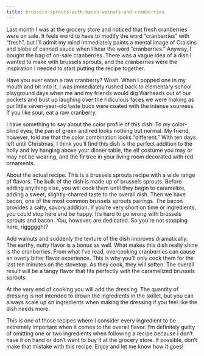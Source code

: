 ```yaml
---
title: brussels-sprouts-with-bacon-walnuts-and-cranberries
---
```

Last month I was at the grocery store and noticed that fresh cranberries were on sale. It feels weird to have to modify the word “cranberries” with “fresh”, but I’ll admit my mind immediately paints a mental image of Craisins and blobs of canned sauce when I hear the word “cranberries.” Anyway, I bought the bag of on-sale cranberries. There was a vague idea of a dish I wanted to make with brussels sprouts, and the cranberries were the inspiration I needed to start putting the recipe together. 

Have you ever eaten a raw cranberry? Woah. When I popped one in my mouth and bit into it, I was immediately rushed back to elementary school playground days when me and my friends would dig Warheads out of our pockets and bust up laughing over the ridiculous faces we were making as our little seven-year-old taste buds were coated with the intense sourness. If you like sour, eat a raw cranberry.

I have something to say about the color profile of this dish. To my color-blind eyes, the pan of green and red looks nothing but normal. My friend, however, told me that the color combination looks “different.” With ten days left until Christmas, I think you’ll find this dish is the perfect addition to the holly and ivy hanging above your dinner table, the elf costume you may or may not be wearing, and the fir tree in your living room decorated with red ornaments.

About the actual recipe. This is a brussels sprouts recipe with a wide range of flavors. The bulk of the dish is made up of brussels sprouts. Before adding anything else, you will cook them until they begin to caramelize, adding a sweet, slightly-charred taste to the overall dish. Then we have bacon, one of the most common brussels sprouts pairings. The bacon provides a salty, savory addition. If you’re very short on time or ingredients, you could stop here and be happy. It’s hard to go wrong with brussels sprouts and bacon. You, however, are dedicated. So you’re not stopping here, riggggght?

Add walnuts and suddenly the texture of the dish improves dramatically. The earthy, nutty flavor is a bonus as well. What makes this dish really shine is the cranberries. From what I’ve read, overcooking cranberries can cause an overly bitter flavor experience. This is why you’ll only cook them for the last ten minutes on the stovetop. As they cook, they will soften. The overall result will be a tangy flavor that fits perfectly with the caramelized brussels sprouts. 

At the very end of cooking you will add the dressing. The quantity of dressing is not intended to drown the ingredients in the skillet, but you can always scale up on ingredients when making the  dressing if you feel like the dish needs more. 

This is one of those recipes where I consider every ingredient to be extremely important when it comes to the overall flavor. I’m definitely guilty of omitting one or two ingredients when following a recipe because I don’t have it on hand or don’t want to buy it at the grocery store. If possible, don’t make that mistake with this recipe. Enjoy and let me know how it goes!
